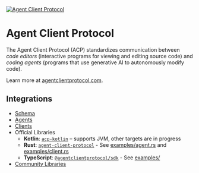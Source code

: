 <a href="https://agentclientprotocol.com/" >
  <img alt="Agent Client Protocol" src="https://zed.dev/img/acp/banner-dark.webp">
</a>

# Agent Client Protocol

The Agent Client Protocol (ACP) standardizes communication between _code editors_ (interactive programs for viewing and editing source code) and _coding agents_ (programs that use generative AI to autonomously modify code).

Learn more at [agentclientprotocol.com](https://agentclientprotocol.com/).

## Integrations
- [Schema](https://github.com/agentclientprotocol/agent-client-protocol)
- [Agents](https://agentclientprotocol.com/overview/agents)
- [Clients](https://agentclientprotocol.com/overview/clients)
- Official Libraries
  - **Kotlin**: [`acp-kotlin`](https://github.com/agentclientprotocol/kotlin-sdk) – supports JVM, other targets are in progress
  - **Rust**: [`agent-client-protocol`](https://crates.io/crates/agent-client-protocol) - See [examples/agent.rs](https://github.com/agentclientprotocol/rust-sdk/blob/main/examples/agent.rs) and [examples/client.rs](https://github.com/agentclientprotocol/rust-sdk/blob/main/examples/client.rs)
  - **TypeScript**: [`@agentclientprotocol/sdk`](https://www.npmjs.com/package/@agentclientprotocol/sdk) - See [examples/](https://github.com/agentclientprotocol/typescript-sdk/tree/main/src/examples)
- [Community Libraries](https://agentclientprotocol.com/libraries/community)
